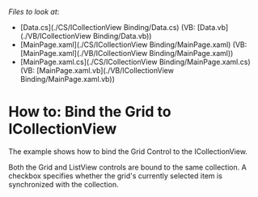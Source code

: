 <!-- default file list -->
*Files to look at*:

* [Data.cs](./CS/ICollectionView Binding/Data.cs) (VB: [Data.vb](./VB/ICollectionView Binding/Data.vb))
* [MainPage.xaml](./CS/ICollectionView Binding/MainPage.xaml) (VB: [MainPage.xaml](./VB/ICollectionView Binding/MainPage.xaml))
* [MainPage.xaml.cs](./CS/ICollectionView Binding/MainPage.xaml.cs) (VB: [MainPage.xaml.vb](./VB/ICollectionView Binding/MainPage.xaml.vb))
<!-- default file list end -->
# How to: Bind the Grid to ICollectionView


<p>The example shows how to bind the Grid Control to the ICollectionView.</p>
<p>Both the Grid and ListView controls are bound to the same collection. A checkbox specifies whether the grid's currently selected item is synchronized with the collection.</p>

<br/>


